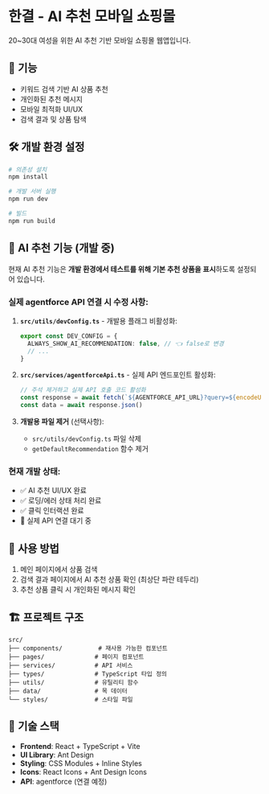 # 한결 - AI 추천 모바일 쇼핑몰

20~30대 여성을 위한 AI 추천 기반 모바일 쇼핑몰 웹앱입니다.

## 🚀 기능

- 키워드 검색 기반 AI 상품 추천
- 개인화된 추천 메시지
- 모바일 최적화 UI/UX
- 검색 결과 및 상품 탐색

## 🛠️ 개발 환경 설정

```bash
# 의존성 설치
npm install

# 개발 서버 실행
npm run dev

# 빌드
npm run build
```

## 🤖 AI 추천 기능 (개발 중)

현재 AI 추천 기능은 **개발 환경에서 테스트를 위해 기본 추천 상품을 표시**하도록 설정되어 있습니다.

### 실제 agentforce API 연결 시 수정 사항:

1. **`src/utils/devConfig.ts`** - 개발용 플래그 비활성화:
   ```typescript
   export const DEV_CONFIG = {
     ALWAYS_SHOW_AI_RECOMMENDATION: false, // 👈 false로 변경
     // ...
   }
   ```

2. **`src/services/agentforceApi.ts`** - 실제 API 엔드포인트 활성화:
   ```typescript
   // 주석 제거하고 실제 API 호출 코드 활성화
   const response = await fetch(`${AGENTFORCE_API_URL}?query=${encodeURIComponent(searchQuery)}`)
   const data = await response.json()
   ```

3. **개발용 파일 제거** (선택사항):
   - `src/utils/devConfig.ts` 파일 삭제
   - `getDefaultRecommendation` 함수 제거

### 현재 개발 상태:
- ✅ AI 추천 UI/UX 완료
- ✅ 로딩/에러 상태 처리 완료
- ✅ 클릭 인터랙션 완료
- 🔄 실제 API 연결 대기 중

## 📱 사용 방법

1. 메인 페이지에서 상품 검색
2. 검색 결과 페이지에서 AI 추천 상품 확인 (최상단 파란 테두리)
3. 추천 상품 클릭 시 개인화된 메시지 확인

## 🏗️ 프로젝트 구조

```
src/
├── components/          # 재사용 가능한 컴포넌트
├── pages/              # 페이지 컴포넌트
├── services/           # API 서비스
├── types/              # TypeScript 타입 정의
├── utils/              # 유틸리티 함수
├── data/               # 목 데이터
└── styles/             # 스타일 파일
```

## 🔧 기술 스택

- **Frontend**: React + TypeScript + Vite
- **UI Library**: Ant Design
- **Styling**: CSS Modules + Inline Styles
- **Icons**: React Icons + Ant Design Icons
- **API**: agentforce (연결 예정)
